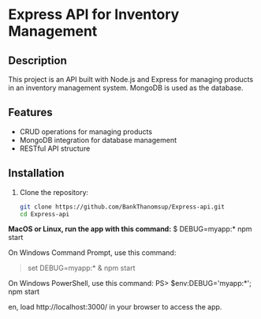 # Express API for Inventory Management

## Description
This project is an API built with Node.js and Express for managing products in an inventory management system. MongoDB is used as the database.

## Features
- CRUD operations for managing products
- MongoDB integration for database management
- RESTful API structure

## Installation
1. Clone the repository:
   ```bash
   git clone https://github.com/BankThanomsup/Express-api.git
   cd Express-api
   
**MacOS or Linux, run the app with this command:**
$ DEBUG=myapp:* npm start

On Windows Command Prompt, use this command:
> set DEBUG=myapp:* & npm start

On Windows PowerShell, use this command:
PS> $env:DEBUG='myapp:*'; npm start

en, load http://localhost:3000/ in your browser to access the app.
